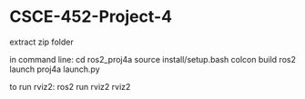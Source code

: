 # CSCE-452-Project-4

extract zip folder

in command line:
cd ros2_proj4a
source install/setup.bash
colcon build
ros2 launch proj4a launch.py

to run rviz2: ros2 run rviz2 rviz2

